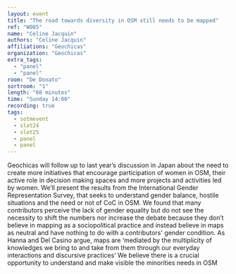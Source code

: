 ```yaml
---
layout: event
title: "The road towards diversity in OSM still needs to be mapped"
ref: "W005"
name: "Celine Jacquin"
authors: "Celine Jacquin"
affiliations: "Geochicas"
organization: "Geochicas"
extra_tags:
  - "panel"
  - "panel"
room: "De Donato"
sortroom: "1"
length: "60 minutes"
time: "Sunday 14:00"
recording: true
tags:
  - sotmevent
  - slot24
  - slot25
  - panel
  - panel
---
```

Geochicas will follow up to last year’s discussion in Japan about the need to create more initiatives that encourage participation of women in OSM, their active role in decision making spaces and more projects and activities led by women. We’ll present the results from the International Gender Representation Survey, that seeks to understand gender balance, hostile situations and the need or not of CoC in OSM. We found that many contributors perceive the lack of gender equality but do not see the necessity to shift the numbers nor increase the debate because they don’t believe in mapping as a sociopolitical practice and instead believe in maps as neutral and have nothing to do with a contributors&#39; gender condition. As Hanna and Del Casino argue, maps are ‘mediated by the multiplicity of knowledges we bring to and take from them through our everyday interactions and discursive practices’ We believe there is a crucial opportunity to understand and make visible the minorities needs in OSM